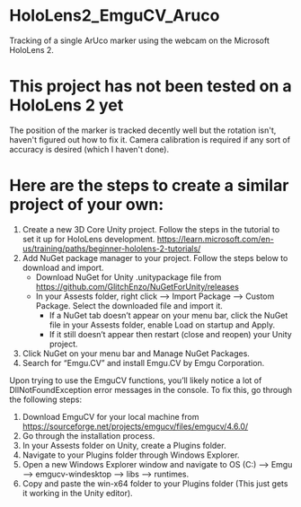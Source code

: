 # HoloLens2_EmguCV_Aruco
Tracking of a single ArUco marker using the webcam on the Microsoft HoloLens 2.

# This project has not been tested on a HoloLens 2 yet

The position of the marker is tracked decently well but the rotation isn't, haven't figured out how to fix it. Camera calibration is required if any sort of accuracy is desired (which I haven't done).

# Here are the steps to create a similar project of your own:
1. Create a new 3D Core Unity project. Follow the steps in the tutorial to set it up for HoloLens development. https://learn.microsoft.com/en-us/training/paths/beginner-hololens-2-tutorials/  
2. Add NuGet package manager to your project. Follow the steps below to download and import. 
   - Download NuGet for Unity .unitypackage file from https://github.com/GlitchEnzo/NuGetForUnity/releases  
   - In your Assests folder, right click --> Import Package --> Custom Package. Select the downloaded file and import it. 
     - If a NuGet tab doesn’t appear on your menu bar, click the NuGet file in your Assests folder, enable Load on startup and Apply. 
     - If it still doesn’t appear then restart (close and reopen) your Unity project. 
3. Click NuGet on your menu bar and Manage NuGet Packages. 
4. Search for “Emgu.CV” and install Emgu.CV by Emgu Corporation. 

Upon trying to use the EmguCV functions, you’ll likely notice a lot of DllNotFoundException error messages in the console. To fix this, go through the following steps: 
1. Download EmguCV for your local machine from https://sourceforge.net/projects/emgucv/files/emgucv/4.6.0/  
2. Go through the installation process. 
3. In your Assests folder on Unity, create a Plugins folder. 
4. Navigate to your Plugins folder through Windows Explorer. 
5. Open a new Windows Explorer window and navigate to OS (C:) --> Emgu --> emgucv-windesktop --> libs --> runtimes.  
6. Copy and paste the win-x64 folder to your Plugins folder (This just gets it working in the Unity editor).
